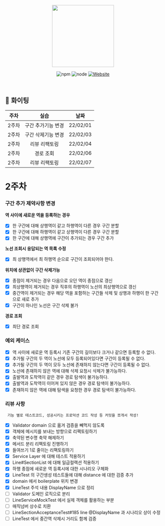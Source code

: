 <p align="center">
    <img width="200px;" src="https://raw.githubusercontent.com/woowacourse/atdd-subway-admin-frontend/master/images/main_logo.png"/>
</p>
<p align="center">
  <img alt="npm" src="https://img.shields.io/badge/npm-6.14.15-blue">
  <img alt="node" src="https://img.shields.io/badge/node-14.18.2-blue">
  <a href="https://edu.nextstep.camp/c/R89PYi5H" alt="nextstep atdd">
    <img alt="Website" src="https://img.shields.io/website?url=https%3A%2F%2Fedu.nextstep.camp%2Fc%2FR89PYi5H">
  </a>
</p>

<br>

## 🚀 화이팅

|주차|실습|날짜|
|:---:|:---:|:---:|
|2주차|구간 추가기능 변경|22/02/01|
|2주차|구간 삭제기능 변경|22/02/03|
|2주차|리뷰 리팩토링|22/02/04|
|2주차|경로 조회|22/02/06|
|2주차|리뷰 리팩토링|22/02/07|

# 2주차
### 구간 추가 제약사항 변경
**역 사이에 새로운 역을 등록하는 경우**
- [x] 한 구간에 대해 상행역이 같고 하행역이 다른 경우 구간 분할
- [x] 한 구간에 대해 하행역이 같고 상행역이 다른 경우 구간 분할
- [x] 한 구간에 대해 상행역에 구간이 추가되는 경우 구간 추가

**노선 조회시 응답되는 역 목록 수정**
- [x] 최 상행역에서 최 하행역 순으로 구간이 조회되어야 한다.

**위치에 상관없이 구간 삭제가능**
- [x] 종점이 제거되는 경우 다음으로 오던 역이 종점으로 갱신
- [x] 최상행역이 제거되는 경우 직후의 하행역이 노선의 최상행역으로 갱신
- [x] 중간역이 제거되는 경우 해당 역을 포함하는 구간들 삭제 및 상행과 하행이 한 구간으로 새로 추가
- [x] 구간이 하나인 노선은 구간 삭제 불가

**경로 조회**
- [x] 최단 경로 조회

### 예외 케이스
- [x] 역 사이에 새로운 역 등록시 기존 구간의 길이보다 크거나 같으면 등록할 수 없다.
- [x] 추가될 구간의 두 역이 노선에 모두 등록되어있다면 구간이 등록될 수 없다.
- [x] 추가될 구간의 두 역이 모두 노선에 존재하지 않는다면 구간이 등록될 수 없다.
- [x] 노선에 존재하지 않은 역에 대해 삭제 요청시 삭제가 불가능하다.
- [x] 출발역과 도착역이 같은 경우 경로 탐색이 불가능하다.
- [x] 출발역과 도착역이 이어져 있지 않은 경우 경로 탐색이 불가능하다.
- [x] 존재하지 않은 역에 대해 탐색을 요청한 경우 경로 탐색이 불가능하다.

### 리뷰 사항
``` 기능 별로 테스트코드, 성공시키는 프로덕션 코드 작성 등 커밋을 쪼개서 작성!```
- [x] Validator domain 으로 옮겨 검증을 빼먹지 않도록
- [x] 객체에 메시지를 보내는 방향으로 리팩토링하기
- [x] 축약된 변수명 축약 해제하기
- [x] 메서드 분리 리팩토링 진행하기
- [x] 들여쓰기 1로 줄이는 리팩토링하기
- [x] Service Layer 에 대해 테스트 적용하기
- [x] Line#SectionList 에 대해 일급컬랙션 적용하기
- [x] 하행 종점에 새로운 역 등록시에 대한 시나리오 구체화
- [x] LineTest 의 구간생성 테스트들에 대해 distance 에 대한 검증 추가
- [x] domain 에서 boilerplate 위치 변경
- [x] LineTest 주석 내용 DisplayName 으로 정리
- [ ] Validator 도메인 로직으로 분리
- [ ] LineServiceMockTest 에서 실제 객체를 활용하는 부분
- [ ] 매직넘버 상수로 치환
- [ ] LineSectionAcceptanceTest#185 line @DisplayName 과 시나리오 상이 수정
- [ ] LineTest 에서 중간역 삭제시 거리도 함께 검증